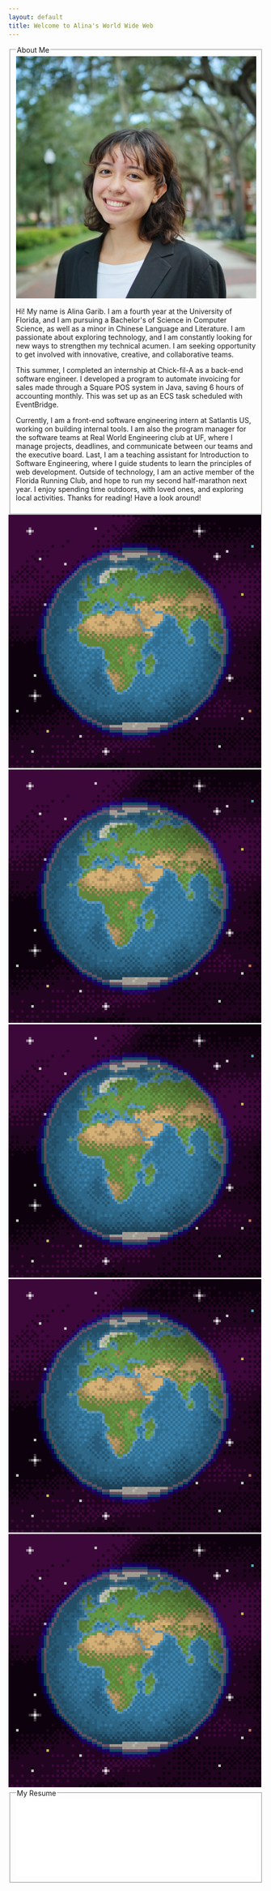 ```yaml
---
layout: default
title: Welcome to Alina's World Wide Web
---
```


<div class="about-me-container">
  <fieldset>
    <legend>About Me</legend>
    <div class="about-me-content">
      <img src="/assets/images/headshotprofessional.jpg" alt="headshot" class="headshot">
      <p>Hi! My name is Alina Garib. I am a fourth year at the University of Florida, and I am pursuing a Bachelor's of Science in Computer Science, as well as a minor in Chinese Language and Literature. I am passionate about exploring technology, and I am constantly looking for new ways to strengthen my technical acumen. I am seeking opportunity to get involved with innovative, creative, and collaborative teams. </p>
      <p>This summer, I completed an internship at Chick-fil-A as a back-end software engineer. I developed a program to automate invoicing for sales made through a Square POS system in Java, saving 6 hours of accounting monthly. This was set up as an ECS task scheduled with EventBridge.</p>
      <p>Currently, I am a front-end software engineering intern at Satlantis US, working on building internal tools. I am also the program manager for the software teams at Real World Engineering club at UF, where I manage projects, deadlines, and communicate between our teams and the executive board. Last, I am a teaching assistant for Introduction to Software Engineering, where I guide students to learn the principles of web development. Outside of technology, I am an active member of the Florida Running Club, and hope to run my second half-marathon next year. I enjoy spending time outdoors, with loved ones, and exploring local activities. Thanks for reading! Have a look around!
      </p>
    </div>
  </fieldset>
    <div id="gif-container">
      <img src="/assets/images/globe.gif" alt="globe">
      <img src="/assets/images/globe.gif" alt="globe">
      <img src="/assets/images/globe.gif" alt="globe">
      <img src="/assets/images/globe.gif" alt="globe">
      <img src="/assets/images/globe.gif" alt="globe">
    </div>
  <fieldset>
    <legend>My Resume</legend>
    <iframe src="/assets/documents/Alina_Garib_Resume.pdf#toolbar=0" style="width: 100%; height: 100%;" frameborder="0"></iframe>
  </fieldset>
</div>
